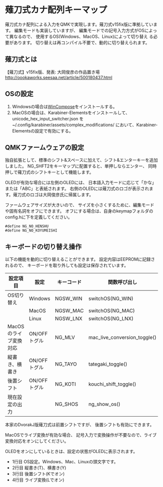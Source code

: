 # 薙刀式カナ配列キーマップ

薙刀式カナ配列による入力をQMKで実現します。薙刀式v15fix版に準拠しています。
編集モードも実装していますが、
編集モードでの記号入力方式がOSによって異なるので、
使用するOS(Windows、MacOS、Linux)によって切り替え る必要があります。
切り替えは再コンパイル不要で、動的に切り替えられます。

## 薙刀式とは

【薙刀式】v15fix版、発表: 大岡俊彦の作品置き場
http://oookaworks.seesaa.net/article/500180437.html

## OSの設定

1. Windowsの場合は[WinCompose](http://wincompose.info/)をインストールする。
2. MacOSの場合は、Karabiner-Elementsをインストールして、 unicode_hex_input_switcher.json を ~/.config/karabiner/assets/complex_modifications/ において、Karabiner-Elementsの設定で有効にする。

## QMKファームウェアの設定

独自拡張として、標準のシフト&スペースに加えて、シフト&エンターキーを追加しました。
NG_SHFT2をキーマップに配置すると、単押しならエンター、
同時押しで薙刀式のシフトキーとして機能します。

OLEDが有効な場合には左側のOLEDには、
日本語入力モードに応じて「かな」または「ABC」と表紙されます。
右側のOLEDには薙刀式のロゴが表示されます。薙刀式のロゴは大岡俊彦氏に帰属します。

ファームウェアサイズが大きいので、
サイズを小さくするために、編集モードや固有名詞をオフにできます。
オフにする場合は、自身のkeymapフォルダのconfig.hに下を定義してください。
```
#define NG_NO_HENSHU
#define NG_NO_KOYUMEISHI
```

## キーボードの切り替え操作

以下の機能を動的に切り替えることができます。
設定内容はEEPROMに記録されるので、
キーボードを取り外しても設定は保存されています。

| 設定項目 | 設定 | キーコード | 関数呼び出し | 
|---|---|---|---|
| OS切り替え            | Windows  | NGSW_WIN  | switchOS(NG_WIN)  | 
|                       | MacOS    | NGSW_MAC  | switchOS(NG_MAC)  | 
|                       | Linux    | NGSW_LNX  | switchOS(NG_LNX)  | 
| MacOSのライブ変換対応 | ON/OFFトグル   | NG_MLV   | mac_live_conversion_toggle()  | 
| 縦書き、横書き        | ON/OFFトグル   | NG_TAYO    | tategaki_toggle()  | 
| 後置シフト            | ON/OFFトグル   | NG_KOTI  | kouchi_shift_toggle()  | 
| 現在設定の出力        |   | NG_SHOS   | ng_show_os()  | 

本家のDvorakJ版薙刀式は前置シフトですが、
後置シフトも有効にできます。

MacOSでライブ変換が有効な場合、
記号入力で変換操作が不要なので、ライブ変換対応をオンにしてください。

OLEDをオンにしているときは、設定の状態がOLEDに表示されます。
 * 1行目 OS設定。Windows、Mac、Linuxの頭文字です。
 * 2行目 縦書き(T)、横書き(Y)
 * 3行目 後置シフト(Kでオン)
 * 4行目 ライブ変換(Lでオン)
